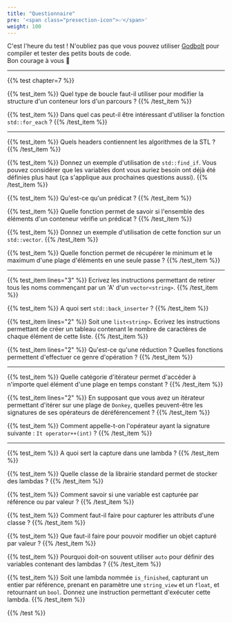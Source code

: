 ```yaml
---
title: "Questionnaire"
pre: '<span class="presection-icon">✅</span>'
weight: 100
---
```


C'est l'heure du test ! N'oubliez pas que vous pouvez utiliser [Godbolt](https://www.godbolt.org/z/ofohb4) pour compiler et tester des petits bouts de code.  
Bon courage à vous 🙂

---

{{% test chapter=7 %}}

{{% test_item %}}
Quel type de boucle faut-il utiliser pour modifier la structure d'un conteneur lors d'un parcours ?
{{% /test_item %}}

{{% test_item %}}
Dans quel cas peut-il être intéressant d'utiliser la fonction `std::for_each` ?
{{% /test_item %}}

---

{{% test_item %}}
Quels headers contiennent les algorithmes de la STL ?
{{% /test_item %}}

{{% test_item %}}
Donnez un exemple d'utilisation de `std::find_if`. Vous pouvez considérer que les variables dont vous auriez besoin ont déjà été définies plus haut (ça s'applique aux prochaines questions aussi).
{{% /test_item %}}

{{% test_item %}}
Qu'est-ce qu'un prédicat ?
{{% /test_item %}}

{{% test_item %}}
Quelle fonction permet de savoir si l'ensemble des éléments d'un conteneur vérifie un prédicat ?
{{% /test_item %}}

{{% test_item %}}
Donnez un exemple d'utilisation de cette fonction sur un `std::vector`.
{{% /test_item %}}

{{% test_item %}}
Quelle fonction permet de récupérer le minimum et le maximum d'une plage d'éléments en une seule passe ?
{{% /test_item %}}

---

{{% test_item lines="3" %}}
Ecrivez les instructions permettant de retirer tous les noms commençant par un 'A' d'un `vector<string>`.
{{% /test_item %}}

{{% test_item %}}
A quoi sert `std::back_inserter` ?
{{% /test_item %}}

{{% test_item lines="2" %}}
Soit une `list<string>`. Ecrivez les instructions permettant de créer un tableau contenant le nombre de caractères de chaque élément de cette liste.
{{% /test_item %}}

{{% test_item lines="2" %}}
Qu'est-ce qu'une réduction ? Quelles fonctions permettent d'effectuer ce genre d'opération ?
{{% /test_item %}}

---

{{% test_item %}}
Quelle catégorie d'itérateur permet d'accéder à n'importe quel élément d'une plage en temps constant ?
{{% /test_item %}}

{{% test_item lines="2" %}}
En supposant que vous avez un itérateur permettant d'itérer sur une plage de `Donkey`, quelles peuvent-être les signatures de ses opérateurs de déréférencement ?
{{% /test_item %}}

{{% test_item %}}
Comment appelle-t-on l'opérateur ayant la signature suivante : `It operator++(int)` ?
{{% /test_item %}}

---

{{% test_item %}}
A quoi sert la capture dans une lambda ?
{{% /test_item %}}

{{% test_item %}}
Quelle classe de la librairie standard permet de stocker des lambdas ?
{{% /test_item %}}

{{% test_item %}}
Comment savoir si une variable est capturée par référence ou par valeur ?
{{% /test_item %}}

{{% test_item %}}
Comment faut-il faire pour capturer les attributs d'une classe ?
{{% /test_item %}}

{{% test_item %}}
Que faut-il faire pour pouvoir modifier un objet capturé par valeur ?
{{% /test_item %}}

{{% test_item %}}
Pourquoi doit-on souvent utiliser `auto` pour définir des variables contenant des lambdas ?
{{% /test_item %}}

{{% test_item %}}
Soit une lambda nommée `is_finished`, capturant un entier par référence, prenant en paramètre une `string_view` et un 
`float`, et retournant un `bool`. Donnez une instruction permettant d'exécuter cette lambda.
{{% /test_item %}}

{{% /test %}}